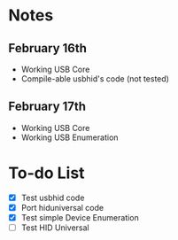# Notes

## February 16th
* Working USB Core
* Compile-able usbhid's code (not tested)

## February 17th
* Working USB Core
* Working USB Enumeration

# To-do List 
- [x] Test usbhid code
- [x] Port hiduniversal code
- [x] Test simple Device Enumeration
- [ ] Test HID Universal
